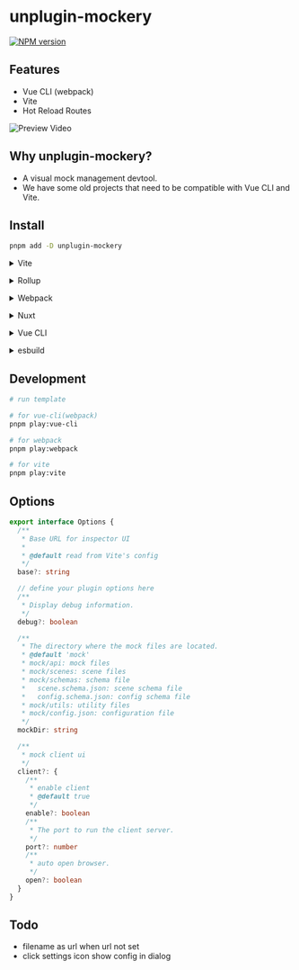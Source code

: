 # unplugin-mockery

[![NPM version](https://img.shields.io/npm/v/unplugin-mockery?color=a1b858&label=)](https://www.npmjs.com/package/unplugin-mockery)

## Features

- Vue CLI (webpack)
- Vite
- Hot Reload Routes

![Preview Video](https://github.com/user-attachments/assets/e48d8ce2-292b-4f0a-bf97-e83e190af8ef)

## Why unplugin-mockery?

- A visual mock management devtool.
- We have some old projects that need to be compatible with Vue CLI and Vite.

## Install

```bash
pnpm add -D unplugin-mockery
```

<details>
<summary>Vite</summary><br>

```ts
// vite.config.ts
import Mocker from 'unplugin-mockery/vite'

export default defineConfig({
  plugins: [
    Mocker({ /* options */ }),
  ],
})
```

Example: [`playground/`](./playground/)

<br></details>

<details>
<summary>Rollup</summary><br>

```ts
// rollup.config.js
import Mocker from 'unplugin-mockery/rollup'

export default {
  plugins: [
    Mocker({ /* options */ }),
  ],
}
```

<br></details>

<details>
<summary>Webpack</summary><br>

```ts
// webpack.config.js
module.exports = {
  /* ... */
  plugins: [
    require('unplugin-mockery/webpack').default({ /* options */ })
  ]
}
```

<br></details>

<details>
<summary>Nuxt</summary><br>

```ts
// nuxt.config.js
export default defineNuxtConfig({
  modules: [
    ['unplugin-mockery/nuxt', { /* options */ }],
  ],
})
```

> This module works for both Nuxt 2 and [Nuxt Vite](https://github.com/nuxt/vite)

<br></details>

<details>
<summary>Vue CLI</summary><br>

在 Webpack 中，它工作地很好。
但在 Vue Cli 中，`webpack-dev-server` 的启动时机有所不同，因此我们无法通过插件获取 Vue Cli 中的 `webpack-dev-server` `devServer` 的实例。
而是通过获取 webpack 的方式进行设置。

In Webpack, it works well.
But in Vue Cli, the timing of starting `webpack-dev-server` is different, so we cannot get the instance of `webpack-dev-server` `devServer` in Vue Cli through the plugin.
Instead, we set it by `getWebpackConfig`.

```ts
// vue.config.js
const { getWebpackConfig } = require('unplugin-mockery/webpack')

module.exports = {
  configureWebpack: {
    devServer: {
      ...getWebpackConfig({ /* options */ }).devServer,
    },
  },
}
```

```bash
# .env custom client port
VUE_APP_MOCKERY_CLIENT_PORT=51224
```

<br></details>

<details>
<summary>esbuild</summary><br>

```ts
// esbuild.config.js
import { build } from 'esbuild'
import Mocker from 'unplugin-mockery/esbuild'

build({
  plugins: [Mocker()],
})
```

### Schema Setting in VSCode

Edit `.vscode/settings.json`:

```json
{
  // schema
  "json.schemas": [
    {
      "fileMatch": ["*.scene.json"],
      "url": "./mock/schemas/scene.schema.json"
    }
  ]
}
```

<br></details>

## Development

```bash
# run template

# for vue-cli(webpack)
pnpm play:vue-cli

# for webpack
pnpm play:webpack

# for vite
pnpm play:vite
```

## Options

```ts
export interface Options {
  /**
   * Base URL for inspector UI
   *
   * @default read from Vite's config
   */
  base?: string

  // define your plugin options here
  /**
   * Display debug information.
   */
  debug?: boolean

  /**
   * The directory where the mock files are located.
   * @default 'mock'
   * mock/api: mock files
   * mock/scenes: scene files
   * mock/schemas: schema file
   *   scene.schema.json: scene schema file
   *   config.schema.json: config schema file
   * mock/utils: utility files
   * mock/config.json: configuration file
   */
  mockDir: string

  /**
   * mock client ui
   */
  client?: {
    /**
     * enable client
     * @default true
     */
    enable?: boolean
    /**
     * The port to run the client server.
     */
    port?: number
    /**
     * auto open browser.
     */
    open?: boolean
  }
}
```

## Todo

- filename as url when url not set
- click settings icon show config in dialog
